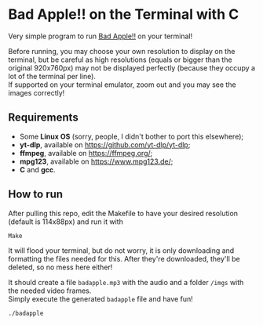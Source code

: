 # Bad Apple!! on the Terminal with C

Very simple program to run [Bad Apple!!](https://www.youtube.com/watch?v=9lNZ_Rnr7Jc) on your terminal!  

Before running, you may choose your own resolution to display on the terminal, but be careful as high resolutions (equals or bigger than the original 920x760px) may not be displayed perfectly (because they occupy a lot of the terminal per line).  
If supported on your terminal emulator, zoom out and you may see the images correctly!  

## Requirements

* Some **Linux OS** (sorry, people, I didn't bother to port this elsewhere);
* **yt-dlp**, available on https://github.com/yt-dlp/yt-dlp;
* **ffmpeg**, available on https://ffmpeg.org/;
* **mpg123**, available on https://www.mpg123.de/;
* **C** and **gcc**.

## How to run

After pulling this repo, edit the Makefile to have your desired resolution (default is 114x88px) and run it with
```shell
Make
```
It will flood your terminal, but do not worry, it is only downloading and formatting the files needed for this. After they're downloaded, they'll be deleted, so no mess here either!  

It should create a file `badapple.mp3` with the audio and a folder `/imgs` with the needed video frames.  
Simply execute the generated `badapple` file and have fun!
```shell
./badapple
```

